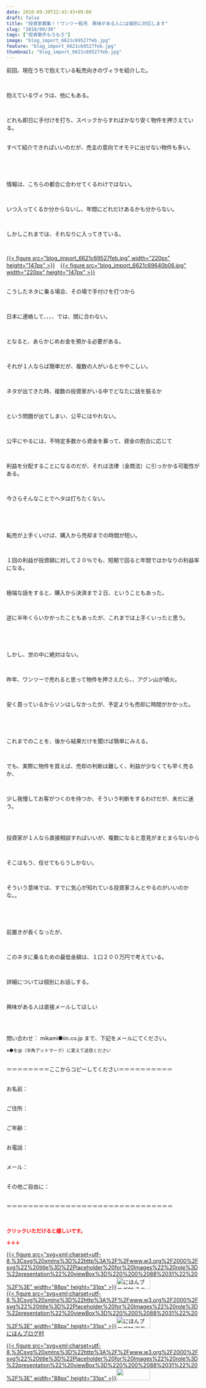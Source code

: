 ```yaml
---
date: 2018-09-30T22:43:43+09:00
draft: false
title: "投資家募集！！ワンツー転売　興味がある人には個別に対応します"
slug: "2018/09/30"
tags: ["投資案件もろもろ"]
image: "blog_import_6621c69527feb.jpg"
feature: "blog_import_6621c69527feb.jpg"
thumbnail: "blog_import_6621c69527feb.jpg"
---
```

<p>前回、現在うちで抱えている転売向きのヴィラを紹介した。</p><p> </p><p>抱えているヴィラは、他にもある。</p><p> </p><p>どれも即日に手付けを打ち、スペックからすればかなり安く物件を押さえている。</p><p><br/>すべて紹介できればいいのだが、売主の意向でオモテに出せない物件も多い。</p><p> </p><p> </p><p>情報は、こちらの都合に合わせてくるわけではない。</p><p> </p><p>いつ入ってくるか分からないし、年間にどれだけあるかも分からない。</p><p> </p><p>しかしこれまでは、それなりに入ってきている。</p><p> </p><p><a href="blog_import_6621c69527feb.jpg">{{< figure src="blog_import_6621c69527feb.jpg" width="220px" height="147px" >}}</a>　<a href="blog_import_6621c69640b06.jpg">{{< figure src="blog_import_6621c69640b06.jpg" width="220px" height="147px" >}}</a></p><p><br/>こうしたネタに乗る場合、その場で手付けを打つから</p><p> </p><p>日本に連絡して、、、、では、間に合わない。</p><p> </p><p>となると、あらかじめお金を預かる必要がある。</p><p> </p><p>それが１人ならば簡単だが、複数の人がいるとややこしい。</p><p> </p><p>ネタが出てきた時、複数の投資家がいる中でどなたに話を振るか</p><p> </p><p>という問題が出てしまい、公平にはやれない。</p><p> </p><p>公平にやるには、不特定多数から資金を募って、資金の割合に応じて</p><p> </p><p>利益を分配することになるのだが、それは法律（金商法）に引っかかる可能性がある。</p><p> </p><p>今さらそんなことでヘタは打ちたくない。</p><p> </p><p> </p><p>転売が上手くいけば、購入から売却までの時間が短い。</p><p> </p><p>１回の利益が投資額に対して２０％でも、短期で回ると年間ではかなりの利益率になる。</p><p> </p><p>極端な話をすると、購入から決済まで２日、ということもあった。</p><p> </p><p>逆に半年くらいかかったこともあったが、これまでは上手くいったと思う。</p><p> </p><p> </p><p>しかし、世の中に絶対はない。</p><p> </p><p>昨年、ワンツーで売れると思って物件を押さえたら、、アグン山が噴火。</p><p> </p><p>安く買っているからソンはしなかったが、予定よりも売却に時間がかかった。</p><p> </p><p> </p><p>これまでのことを、後から結果だけを聞けば簡単にみえる。</p><p> </p><p>でも、実際に物件を買えば、売却の判断は難しく、利益が少なくても早く売るか、</p><p> </p><p>少し我慢してお客がつくのを待つか、そういう判断をするわけだが、未だに迷う。</p><p> </p><p><br/>投資家が１人なら直接相談すればいいが、複数になると意見がまとまらないから</p><p> </p><p>そこはもう、任せてもらうしかない。</p><p> </p><p>そういう意味では、すでに気心が知れている投資家さんとやるのがいいのかな。。</p><p> </p><p> </p><p>前置きが長くなったが、</p><p> </p><p>このネタに乗るための最低金額は、１口２００万円で考えている。</p><p> </p><p>詳細については個別にお話しする。</p><p> </p><p>興味がある人は直接メールしてほしい</p><p> </p><p><br/>問い合わせ： mikami●iin.co.jp まで、下記をメールにてください。</p><p><span style="font-size: 0.83em;">※●を@（半角アットマーク）に変えて送信ください</span></p><p><br/>＝＝＝＝＝＝＝＝ここからコピーしてください＝＝＝＝＝＝＝＝＝＝</p><p><br/>お名前：</p><p><br/>ご住所：</p><p><br/>ご年齢：</p><p><br/>お電話：</p><p><br/>メール：</p><p><br/>その他ご自由に：</p><p><br/>＝＝＝＝＝＝＝＝＝＝＝＝＝＝＝＝＝＝＝＝＝＝＝＝＝＝＝＝＝＝＝</p><p> </p><p><font color="#ff0000" size="2"><strong>クリックいただけると嬉しいです。</strong></font></p><p><font color="#ff0000" size="2"><strong>↓↓↓</strong></font></p><p><a href="ranking.html?p_cid=01260127" id="&amp;blogmura_banner" target="_blank">{{< figure src="svg+xml;charset=utf-8,%3Csvg%20xmlns%3D%22http%3A%2F%2Fwww.w3.org%2F2000%2Fsvg%22%20title%3D%22Placeholder%20for%20Images%22%20role%3D%22presentation%22%20viewBox%3D%220%200%2088%2031%22%20%2F%3E" width="88px" height="31px" >}}<noscript><img alt="にほんブログ村 その他生活ブログ 不動産投資へ" border="0" height="31" src="https://img-proxy.blog-video.jp/images?url=http%3A%2F%2Flife.blogmura.com%2Fhudousantoushi%2Fimg%2Fhudousantoushi88_31.gif" width="88"></noscript></a><br/><a href="ranking.html?p_cid=01260127" target="_blank">{{< figure src="svg+xml;charset=utf-8,%3Csvg%20xmlns%3D%22http%3A%2F%2Fwww.w3.org%2F2000%2Fsvg%22%20title%3D%22Placeholder%20for%20Images%22%20role%3D%22presentation%22%20viewBox%3D%220%200%2088%2031%22%20%2F%3E" width="88px" height="31px" >}}<noscript><img alt="にほんブログ村 海外生活ブログ バリ島情報へ" border="0" height="31" src="https://img-proxy.blog-video.jp/images?url=http%3A%2F%2Foverseas.blogmura.com%2Fbali%2Fimg%2Fbali88_31.gif" width="88"></noscript></a><br/><a href="ranking.html?p_cid=01260127" target="_blank">にほんブログ村</a></p><p><a href="link.php?1804582" title="人気ブログランキングへ">{{< figure src="svg+xml;charset=utf-8,%3Csvg%20xmlns%3D%22http%3A%2F%2Fwww.w3.org%2F2000%2Fsvg%22%20title%3D%22Placeholder%20for%20Images%22%20role%3D%22presentation%22%20viewBox%3D%220%200%2088%2031%22%20%2F%3E" width="88px" height="31px" >}}<noscript><img border="0" height="31" src="https://blog.with2.net/img/banner/banner_22.gif" width="88"></noscript></a></p><p> </p>

